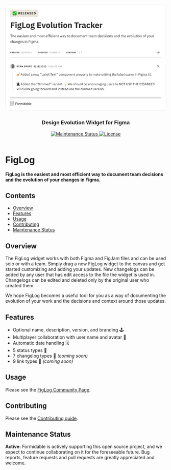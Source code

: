 <div align="center">  
  <a href="https://formidable.com/open-source/" target="_blank">
    <img alt="FigLog — Formidable, We build the modern web" src="./example.png" />
  </a>

  <h3>
    Design Evolution Widget for Figma
  </h3>

  <a href="https://github.com/FormidableLabs/figma-changelog#maintenance-status">
    <img alt="Maintenance Status" src="https://img.shields.io/badge/maintenance-active-green.svg" />
  </a>
  <a href="https://github.com/FormidableLabs/FigLog/blob/main/LICENSE.md">
    <img src="https://img.shields.io/github/license/FormidableLabs/figlog" alt="License" />
  </a>

  <br />
  <br />
</div>

# FigLog

**FigLog is the easiest and most efficient way to document team decisions and the evolution of your changes in Figma.**

## Contents

- [Overview](#overview)
- [Features](#features)
- [Usage](#usage)
- [Contributing](#contributing)
- [Maintenance Status](#maintenance-status)

## Overview

The FigLog widget works with both Figma and FigJam files and can be used solo or with a team. Simply drag a new FigLog widget to the canvas and get started customizing and adding your updates. New changelogs can be added by any user that has edit access to the file the widget is used in. Changelogs can be edited and deleted only by the original user who created them.

We hope FigLog becomes a useful tool for you as a way of documenting the evolution of your work and the decisions and context around those updates.

## Features

- Optional name, description, version, and branding 🕹️
- Multiplayer collaboration with user name and avatar 👫
- Automatic date handling 🗓️
- 5 status types 💅
- 7 changelog types 🐙 _(coming soon)_
- 9 link types 🔗 _(coming soon)_

## Usage

Please see the [FigLog Community Page](https://www.figma.com/community/widget/1293230657540297914).

## Contributing

Please see the [Contributing guide](CONTRIBUTING.md).

## Maintenance Status

**Active:** Formidable is actively supporting this open source project, and we expect to continue collaborating on it for the foreseeable future. Bug reports, feature requests and pull requests are greatly appreciated and welcome.
